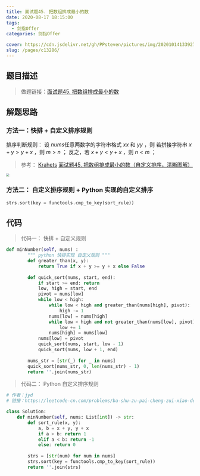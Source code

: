 ```yaml
---
title: 面试题45. 把数组排成最小的数
date: 2020-08-17 18:15:00
tags: 
  - 剑指Offer
categories: 剑指Offer

cover: https://cdn.jsdelivr.net/gh/PPsteven/pictures/img/20201014133927.png
slug: /pages/c13286/
---
```


## 题目描述

> 做题链接：[面试题45. 把数组排成最小的数](https://leetcode-cn.com/problems/ba-shu-zu-pai-cheng-zui-xiao-de-shu-lcof/)

<!--more-->

## 解题思路

### 方法一：快排 + 自定义排序规则

排序判断规则： 设 $nums$任意两数字的字符串格式 $xx$ 和 $yy$ ，则
若拼接字符串 $x + y > y + x$ ，则 $m > n$ ；
反之，若 $x + y < y + x$ ，则 $n < m$ ；

> 参考： [Krahets](https://leetcode-cn.com/u/jyd/) [面试题45. 把数组排成最小的数（自定义排序，清晰图解）](https://leetcode-cn.com/problems/ba-shu-zu-pai-cheng-zui-xiao-de-shu-lcof/solution/mian-shi-ti-45-ba-shu-zu-pai-cheng-zui-xiao-de-s-4/)

<img src="https://cdn.jsdelivr.net/gh/PPsteven/pictures/img/20200711124357.png" style="zoom: 50%;" />

### 方法二： 自定义排序规则 + Python 实现的自定义排序

```python
strs.sort(key = functools.cmp_to_key(sort_rule))
```

## 代码

> 代码一： 快排 + 自定义规则

```python
def minNumber(self, nums) :
        """ python 快排实现 自定义规则 """
        def greater_than(x, y):
            return True if x + y >= y + x else False
        
        def quick_sort(nums, start, end):
            if start >= end: return 
            low, high = start, end
            pivot = nums[low]
            while low < high:
                while low < high and greater_than(nums[high], pivot): 
                    high -= 1
                nums[low] = nums[high]
                while low < high and not greater_than(nums[low], pivot): 
                    low += 1
                nums[high] = nums[low]
            nums[low] = pivot
            quick_sort(nums, start, low - 1)
            quick_sort(nums, low + 1, end)
        
        nums_str = [str(_) for _ in nums]
        quick_sort(nums_str, 0, len(nums_str) - 1)
        return ''.join(nums_str)
```

> 代码二： Python 自定义排序规则

```python
# 作者：jyd
# 链接：https://leetcode-cn.com/problems/ba-shu-zu-pai-cheng-zui-xiao-de-shu-lcof/solution/mian-shi-ti-45-ba-shu-zu-pai-cheng-zui-xiao-de-s-4/

class Solution:
    def minNumber(self, nums: List[int]) -> str:
        def sort_rule(x, y):
            a, b = x + y, y + x
            if a > b: return 1
            elif a < b: return -1
            else: return 0
        
        strs = [str(num) for num in nums]
        strs.sort(key = functools.cmp_to_key(sort_rule))
        return ''.join(strs)
```


